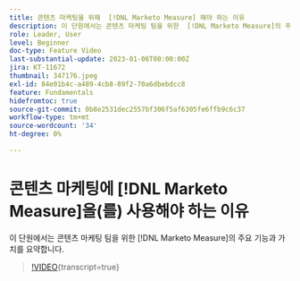 ```yaml
---
title: 콘텐츠 마케팅을 위해  [!DNL Marketo Measure] 해야 하는 이유
description: 이 단원에서는 콘텐츠 마케팅 팀을 위한  [!DNL Marketo Measure]의 주요 기능과 가치를 요약합니다.
role: Leader, User
level: Beginner
doc-type: Feature Video
last-substantial-update: 2023-01-06T00:00:00Z
jira: KT-11672
thumbnail: 347176.jpeg
exl-id: 84e01b4c-a489-4cb8-89f2-70a6dbebdcc8
feature: Fundamentals
hidefromtoc: true
source-git-commit: 0b8e2531dec2557bf306f5af6305fe6ffb9c6c37
workflow-type: tm+mt
source-wordcount: '34'
ht-degree: 0%

---
```


# 콘텐츠 마케팅에 [!DNL Marketo Measure]을(를) 사용해야 하는 이유

이 단원에서는 콘텐츠 마케팅 팀을 위한 [!DNL Marketo Measure]의 주요 기능과 가치를 요약합니다.

>[!VIDEO](https://video.tv.adobe.com/v/3431573/?learn=on&captions=kor){transcript=true}
